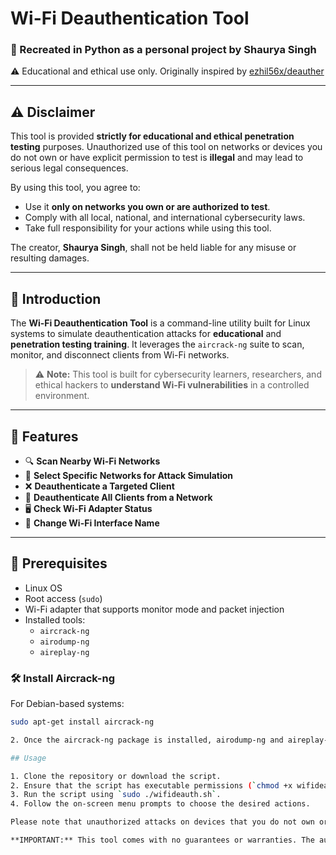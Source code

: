 # Wi-Fi Deauthentication Tool

### 🚀 Recreated in Python as a personal project by **Shaurya Singh**
⚠️ Educational and ethical use only. Originally inspired by [ezhil56x/deauther](https://github.com/ezhil56x/deauther)

---

## ⚠️ Disclaimer

This tool is provided **strictly for educational and ethical penetration testing** purposes. Unauthorized use of this tool on networks or devices you do not own or have explicit permission to test is **illegal** and may lead to serious legal consequences.

By using this tool, you agree to:

- Use it **only on networks you own or are authorized to test**.
- Comply with all local, national, and international cybersecurity laws.
- Take full responsibility for your actions while using this tool.

The creator, **Shaurya Singh**, shall not be held liable for any misuse or resulting damages.

---

## 📘 Introduction

The **Wi-Fi Deauthentication Tool** is a command-line utility built for Linux systems to simulate deauthentication attacks for **educational** and **penetration testing training**. It leverages the `aircrack-ng` suite to scan, monitor, and disconnect clients from Wi-Fi networks.

> ⚠️ **Note:** This tool is built for cybersecurity learners, researchers, and ethical hackers to **understand Wi-Fi vulnerabilities** in a controlled environment.

---

## 🧰 Features

- 🔍 **Scan Nearby Wi-Fi Networks**  
- 🎯 **Select Specific Networks for Attack Simulation**
- ❌ **Deauthenticate a Targeted Client**
- 🚫 **Deauthenticate All Clients from a Network**
- 🖥️ **Check Wi-Fi Adapter Status**
- 🔁 **Change Wi-Fi Interface Name**

---

## 🧱 Prerequisites

- Linux OS
- Root access (`sudo`)
- Wi-Fi adapter that supports monitor mode and packet injection
- Installed tools:
  - `aircrack-ng`
  - `airodump-ng`
  - `aireplay-ng`

### 🛠️ Install Aircrack-ng

For Debian-based systems:
```bash
sudo apt-get install aircrack-ng

2. Once the aircrack-ng package is installed, airodump-ng and aireplay-ng should be available in your system.

## Usage

1. Clone the repository or download the script.
2. Ensure that the script has executable permissions (`chmod +x wifideauth.sh`).
3. Run the script using `sudo ./wifideauth.sh`.
4. Follow the on-screen menu prompts to choose the desired actions.

Please note that unauthorized attacks on devices that you do not own or do not have permission to test are illegal and unethical. Performing such attacks can lead to severe consequences, including legal actions, criminal charges, and penalties. The author of this tool shall not be held responsible for any damages or liabilities caused by the use or misuse of this tool. Always ensure that you have proper authorization and legal permissions before using this tool. Use it responsibly, respect privacy and security, and comply with all applicable laws and regulations.

**IMPORTANT:** This tool comes with no guarantees or warranties. The author will not be responsible for any consequences resulting from the use or misuse of this tool. Use it responsibly and at your own risk.
